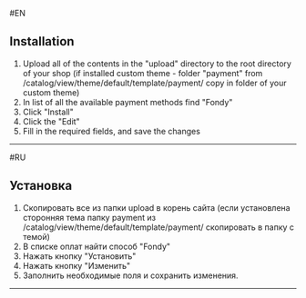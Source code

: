 #EN

Installation
-------------
1. Upload all of the contents in the "upload" directory to the root directory of your shop (if installed custom theme - folder "payment" from /catalog/view/theme/default/template/payment/ copy in folder of your custom theme)
2. In list of all the available payment methods find "Fondy"
3. Click "Install"
4. Click the "Edit"
5. Fill in the required fields, and save the changes

-------------

#RU

Установка
-------------
1. Скопировать все из папки upload в корень сайта (если установлена сторонняя тема папку payment из /catalog/view/theme/default/template/payment/ скопировать в папку с темой)
2. В списке оплат найти способ "Fondy"
3. Нажать кнопку "Установить"
4. Нажать кнопку "Изменить"
5. Заполнить необходимые поля и сохранить изменения.

-------------